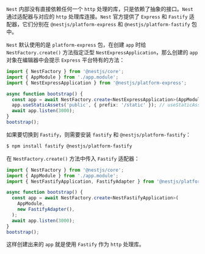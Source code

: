 `Nest` 内部没有直接依赖任何一个 `http` 处理的库，只是依赖了抽象的接口。`Nest` 通过适配器与对应的 `http` 处理库连接。`Nest` 官方提供了 `Express` 和 `Fastify` 适配器，它们分别在 `@nestjs/platform-express` 和 `@nestjs/platform-fastify` 包中。

`Nest` 默认使用的是 `platform-express` 包，在创建 `app` 时给 `NestFactory.create()` 方法指定泛型 `NestExpressApplication`，那么创建的 `app`对象在编辑器中会提示 `Express` 平台特有的方法：

~~~typescript
import { NestFactory } from '@nestjs/core';
import { AppModule } from './app.module';
import { NestExpressApplication } from '@nestjs/platform-express';

async function bootstrap() {
  const app = await NestFactory.create<NestExpressApplication>(AppModule);
  app.useStaticAssets('public', { prefix: '/static' }); // useStaticAssets 是 Express 平台特有的方法
  await app.listen(3000);
}
bootstrap();
~~~

如果要切换到 `Fastify`，则需要安装 `fastify` 和 `@nestjs/platform-fastify`：

~~~bash
$ npm install fastify @nestjs/platform-fastify
~~~

在 `NestFactory.create()` 方法中传入 `Fastify` 适配器：

~~~typescript
import { NestFactory } from '@nestjs/core';
import { AppModule } from './app.module';
import { NestFastifyApplication, FastifyAdapter } from '@nestjs/platform-fastify';

async function bootstrap() {
  const app = await NestFactory.create<NestFastifyApplication>(
    AppModule,
    new FastifyAdapter(),
  );
  await app.listen(3000);
}
bootstrap();
~~~

这样创建出来的 `app` 就是使用 `Fastify` 作为 `http` 处理库。